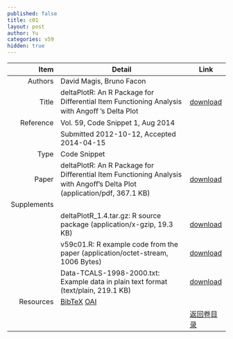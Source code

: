 ```yaml
---
published: false
title: c01
layout: post
author: Yu
categories: v59
hidden: true
---
```


| Item | Detail | Link |
|---:|---|---|
| Authors | David Magis, Bruno Facon| |
| Title |deltaPlotR: An R Package for Diﬀerential Item Functioning Analysis with Angoﬀ ’s Delta Plot | [download](http://www.jstatsoft.org/v59/c01/paper) |
| Reference |Vol. 59, Code Snippet 1, Aug 2014 | |
| | Submitted 2012-10-12, Accepted 2014-04-15| | 
| Type | Code Snippet| |
| Paper | deltaPlotR: An R Package for Diﬀerential Item Functioning Analysis with Angoﬀ’s Delta Plot  (application/pdf, 367.1 KB)| [download](http://www.jstatsoft.org/v59/c01/paper) |
| Supplements | | |
| |deltaPlotR_1.4.tar.gz:    R source package  (application/x-gzip, 19.3 KB)|  [download](http://www.jstatsoft.org/v59/c01/supp/1) |
| |v59c01.R:                 R example code from the paper  (application/octet-stream, 1006 Bytes)|  [download](http://www.jstatsoft.org/v59/c01/supp/2) |
| |Data-TCALS-1998-2000.txt: Example data in plain text format  (text/plain, 219.1 KB)|  [download](http://www.jstatsoft.org/v59/c01/supp/3) |
| Resources | [BibTeX](http://www.jstatsoft.org/v59/c01/bibtex) [OAI](http://www.jstatsoft.org/oai?verb=GetRecord&identifier=oai.jstatsoft/v59/c01&prefix=oai_dc)| |
| |  | [返回卷目录]({{site.baseurl}}/volume/v59.html) |